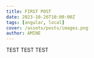 ```yaml
---
title: FIRST POST  
date: 2023-10-26T10:00:00Z 
tags: [angular, local]
cover: /assets/posts/images.png
author: AMINE
---
```

TEST TEST TEST

